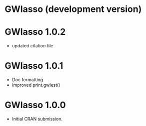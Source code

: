 # GWlasso (development version)

# GWlasso 1.0.2

* updated citation file

# GWlasso 1.0.1

* Doc formatting
* improved print.gwlest()

# GWlasso 1.0.0

* Initial CRAN submission.
